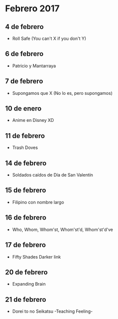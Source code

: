 Febrero 2017
===========

## 4 de febrero
- Roll Safe (You can't X if you don't Y)

## 6 de febrero
- Patricio y Mantarraya

## 7 de febrero 
 - Supongamos que X (No lo es, pero supongamos)

## 10 de enero
 - Anime en Disney XD

## 11 de febrero
 - Trash Doves

## 14 de febrero
 - Soldados caídos de Día de San Valentín
 
## 15 de febrero
 - Filipino con nombre largo

## 16 de febrero
 - Who, Whom, Whom'st, Whom'st'd, Whom'st'd've
 
## 17 de febrero
 - Fifty Shades Darker link

## 20 de febrero
 - Expanding Brain

## 21 de febrero
 - Dorei to no Seikatsu -Teaching Feeling-
 
